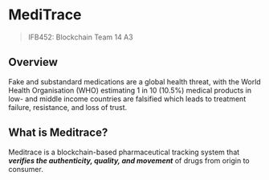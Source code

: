 # MediTrace
> IFB452: Blockchain Team 14 A3
## Overview 
Fake and substandard medications are a global health threat, with the World Health Organisation (WHO) estimating 1 in 10 (10.5%) medical products in low- and middle income countries are falsified which leads to treatment failure, resistance, and loss of trust.

## What is Meditrace?
Meditrace is a blockchain-based pharmaceutical tracking system that ***verifies the authenticity, quality, and movement*** of drugs from origin to consumer.

